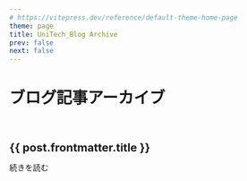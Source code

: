 ```yaml
---
# https://vitepress.dev/reference/default-theme-home-page
theme: page
title: UniTech_Blog Archive
prev: false
next: false
---
```


<script setup>
  import {data as posts } from "./.vitepress/theme/posts.data.ts"
</script>

# ブログ記事アーカイブ

<br>

<article v-for="post of posts" class="home-posts-article">
  <p>
    <a :href="'/vitepress-myblog/' + post.url" class="home-posts-article-title">{{ post.frontmatter.title }}</a>
  </p>
  <p>
    <a :href="'/vitepress-myblog/' + post.url" >続きを読む</a>
  </p>
</article>

<style>
.home-posts-article {
  border-top: 1px solid var(--vp-c-divider);
  justify-content: space-between;
  padding: 10px 0;
}

.home-posts-article p {
  margin: 10px 0;
}

.home-posts-article .home-posts-article-title {
  color: var(--vp-c-text-1);
  font-size: 20px;
  font-weight: 700;
  line-height: 1.5;
  text-decoration: none !important;
}
</style>
